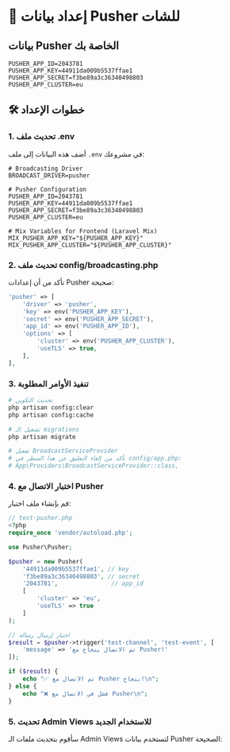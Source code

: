 # 🔧 إعداد بيانات Pusher للشات

## بيانات Pusher الخاصة بك

```env
PUSHER_APP_ID=2043781
PUSHER_APP_KEY=44911da009b5537ffae1
PUSHER_APP_SECRET=f3be89a3c36340498803
PUSHER_APP_CLUSTER=eu
```

## 🛠️ خطوات الإعداد

### 1. تحديث ملف .env

أضف هذه البيانات إلى ملف `.env` في مشروعك:

```env
# Broadcasting Driver
BROADCAST_DRIVER=pusher

# Pusher Configuration
PUSHER_APP_ID=2043781
PUSHER_APP_KEY=44911da009b5537ffae1
PUSHER_APP_SECRET=f3be89a3c36340498803
PUSHER_APP_CLUSTER=eu

# Mix Variables for Frontend (Laravel Mix)
MIX_PUSHER_APP_KEY="${PUSHER_APP_KEY}"
MIX_PUSHER_APP_CLUSTER="${PUSHER_APP_CLUSTER}"
```

### 2. تحديث ملف config/broadcasting.php

تأكد من أن إعدادات Pusher صحيحة:

```php
'pusher' => [
    'driver' => 'pusher',
    'key' => env('PUSHER_APP_KEY'),
    'secret' => env('PUSHER_APP_SECRET'),
    'app_id' => env('PUSHER_APP_ID'),
    'options' => [
        'cluster' => env('PUSHER_APP_CLUSTER'),
        'useTLS' => true,
    ],
],
```

### 3. تنفيذ الأوامر المطلوبة

```bash
# تحديث التكوين
php artisan config:clear
php artisan config:cache

# تشغيل الـ migrations
php artisan migrate

# تفعيل BroadcastServiceProvider
# تأكد من إلغاء التعليق عن هذا السطر في config/app.php:
# App\Providers\BroadcastServiceProvider::class,
```

### 4. اختبار الاتصال مع Pusher

قم بإنشاء ملف اختبار:

```php
// test-pusher.php
<?php
require_once 'vendor/autoload.php';

use Pusher\Pusher;

$pusher = new Pusher(
    '44911da009b5537ffae1', // key
    'f3be89a3c36340498803', // secret
    '2043781',               // app_id
    [
        'cluster' => 'eu',
        'useTLS' => true
    ]
);

// اختبار إرسال رسالة
$result = $pusher->trigger('test-channel', 'test-event', [
    'message' => 'تم الاتصال بنجاح مع Pusher!'
]);

if ($result) {
    echo "✅ تم الاتصال مع Pusher بنجاح!\n";
} else {
    echo "❌ فشل في الاتصال مع Pusher\n";
}
```

### 5. تحديث Admin Views للاستخدام الجديد

سأقوم بتحديث ملفات الـ Admin Views لتستخدم بيانات Pusher الصحيحة:
